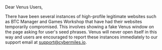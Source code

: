 Dear Venus Users,

There have been several instances of high-profile legitimate websites such as BTC Manager and Games Workshop that have had their websites temporarily compromised. This involves showing a fake Venus window on the page asking for user's seed phrases. Venus will never open itself in this way and users are encouraged to report these instances immediately to our support email at [support@cybermiles.io](mailto:support@cybermiles.io).